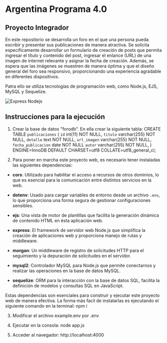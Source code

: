 # Argentina Programa 4.0

## Proyecto Integrador


En este repositorio se desarrolla un foro en el que una persona pueda escribir y presentar sus publicaciones de manera atractiva. Se solicita especificamente desarrollar un formulario de creación de posts que permita ingresar el título y contenido del post, ingresar el enlance (URL) de una imagen de internet relevante y asignar la fecha de
creación. Además, se espera que las imágenes se muestren de manera óptima y que el diseño general del foro sea responsivo, proporcionando una experiencia agradable en diferentes dispositivos.

Patra ello se utiliza tecnologías de programación web, como Node.js, EJS, MySQL y Sequelize. 

![Express Nodejs](https://miro.medium.com/v2/resize:fit:1400/1*f7ztMaMM0etsFHpEfkdiwA.png)

## Instrucciones para la ejecución
1. Crear la base de datos "forodb". En ella crear la siguiente tabla:
CREATE TABLE `publicaciones` (
  `id` int(11) NOT NULL,
  `titulo` varchar(255) NOT NULL,
  `detalle` text NOT NULL,
  `url_imagen` varchar(255) NOT NULL,
  `fecha_publicacion` date NOT NULL
  `autor` varchar(255) NOT NULL,
) ENGINE=InnoDB DEFAULT CHARSET=utf8 COLLATE=utf8_general_ci;

2. Para poner en marcha este proyecto web, es necesario tener instaladas las siguientes dependencias:

- **cors**: Utilizado para habilitar el acceso a recursos de otros dominios, lo que es esencial para la comunicación entre distintos servicios en la web.

- **dotenv**: Usado para cargar variables de entorno desde un archivo `.env`, lo que proporciona una forma segura de gestionar configuraciones sensibles.

- **ejs**: Una vista de motor de plantillas que facilita la generación dinámica de contenido HTML en ésta aplicación web.

- **express**: El framework de servidor web Node.js que simplifica la creación de aplicaciones web y proporciona manejo de rutas y middleware.

- **morgan**: Un middleware de registro de solicitudes HTTP para el seguimiento y la depuración de solicitudes en el servidor.

- **mysql2**: Controlador MySQL para Node.js que permite conectarnos y realizar las operaciones en la base de datos MySQL.

- **sequelize**: ORM para la interacción con la base de datos SQL, facilita la definición de modelos y consultas SQL en JavaScript.

Estas dependencias son esenciales para construir y ejecutar este proyecto web de manera efectiva. La forma más facil de instalarlas es ejecutando el siguiente comando en la terminal: npm i


3. Modificar el archivo example.env por .env

4. Ejecutar en la consola: node app.js

5. Acceder al navegador: http://localhost:4000


